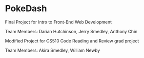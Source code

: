 # PokeDash

Final Project for Intro to Front-End Web Development

Team Members: Darian Hutchinson, Jerry Smedley, Anthony Chin

Modified Project for CS510 Code Reading and Review grad project

Team Members: Akira Smedley, William Newby
